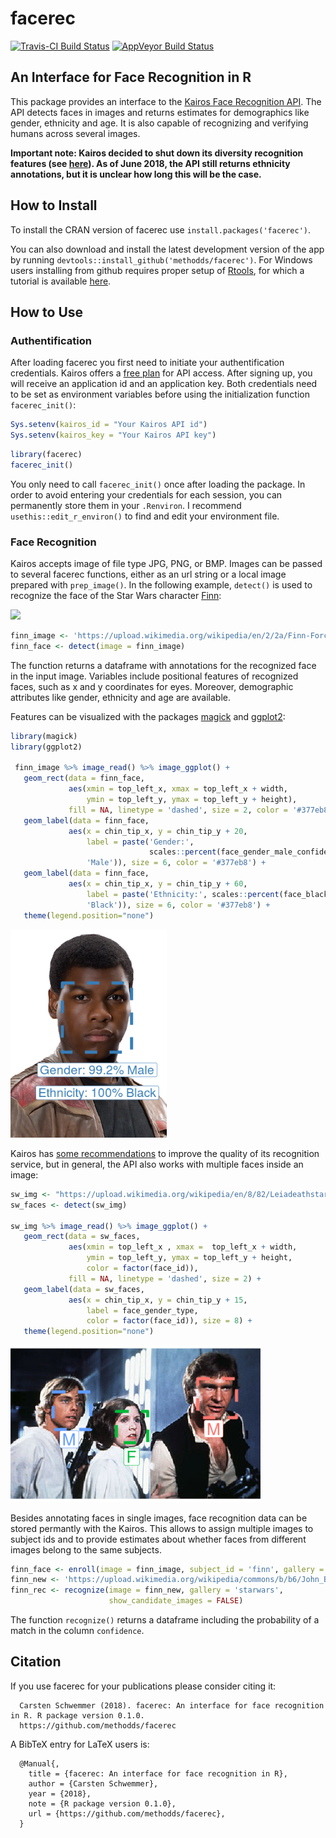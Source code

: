 
<!-- README.md is generated from README.Rmd. Please edit that file -->

# facerec

[![Travis-CI Build
Status](https://travis-ci.org/methodds/facerec.svg?branch=master)](https://travis-ci.org/methodds/facerec)
[![AppVeyor Build
Status](https://ci.appveyor.com/api/projects/status/github/methodds/facerec?branch=master&svg=true)](https://ci.appveyor.com/project/methodds/facerec)

## An Interface for Face Recognition in R

This package provides an interface to the [Kairos Face Recognition
API](https://www.kairos.com/docs/api/). The API detects faces in images
and returns estimates for demographics like gender, ethnicity and age.
It is also capable of recognizing and verifying humans across several
images.

**Important note: Kairos decided to shut down its diversity recognition
features (see
[here](http://www.kairos.com/blog/we-ve-retired-our-diversity-recognition-app-here-s-why)).
As of June 2018, the API still returns ethnicity annotations, but it is
unclear how long this will be the case.**

## How to Install

To install the CRAN version of facerec use
`install.packages('facerec')`.

You can also download and install the latest development version of the
app by running `devtools::install_github('methodds/facerec')`. For
Windows users installing from github requires proper setup of
[Rtools](https://cran.r-project.org/bin/windows/Rtools/), for which a
tutorial is available
[here](https://github.com/stan-dev/rstan/wiki/Install-Rtools-for-Windows).

## How to Use

### Authentification

After loading facerec you first need to initiate your authentification
credentials. Kairos offers a [free plan](https://www.kairos.com/pricing)
for API access. After signing up, you will receive an application id and
an application key. Both credentials need to be set as environment
variables before using the initialization function `facerec_init()`:

``` r
Sys.setenv(kairos_id = "Your Kairos API id")
Sys.setenv(kairos_key = "Your Kairos API key")
```

``` r
library(facerec)
facerec_init()
```

You only need to call `facerec_init()` once after loading the package.
In order to avoid entering your credentials for each session, you can
permanently store them in your `.Renviron`. I recommend
`usethis::edit_r_environ()` to find and edit your environment file.

### Face Recognition

Kairos accepts image of file type JPG, PNG, or BMP. Images can be passed
to several facerec functions, either as an url string or a local image
prepared with `prep_image()`. In the following example, `detect()` is
used to recognize the face of the Star Wars character
[Finn](https://en.wikipedia.org/wiki/Finn_\(Star_Wars\)):

<img src="https://upload.wikimedia.org/wikipedia/en/2/2a/Finn-Force_Awakens_%282015%29.png" width="250">

``` r
finn_image <- 'https://upload.wikimedia.org/wikipedia/en/2/2a/Finn-Force_Awakens_%282015%29.png'
finn_face <- detect(image = finn_image)
```

The function returns a dataframe with annotations for the recognized
face in the input image. Variables include positional features of
recognized faces, such as x and y coordinates for eyes. Moreover,
demographic attributes like gender, ethnicity and age are available.

Features can be visualized with the packages
[magick](https://cran.r-project.org/web/packages/magick/index.html) and
[ggplot2](https://cran.r-project.org/web/packages/ggplot2/index.html):

``` r
library(magick)
library(ggplot2)

 finn_image %>% image_read() %>% image_ggplot() + 
   geom_rect(data = finn_face, 
             aes(xmin = top_left_x, xmax = top_left_x + width, 
                 ymin = top_left_y, ymax = top_left_y + height),
             fill = NA, linetype = 'dashed', size = 2, color = '#377eb8') +
   geom_label(data = finn_face,
             aes(x = chin_tip_x, y = chin_tip_y + 20, 
                 label = paste('Gender:', 
                               scales::percent(face_gender_male_confidence),
                 'Male')), size = 6, color = '#377eb8') +
   geom_label(data = finn_face,
             aes(x = chin_tip_x, y = chin_tip_y + 60, 
                 label = paste('Ethnicity:', scales::percent(face_black),
                 'Black')), size = 6, color = '#377eb8') +
   theme(legend.position="none")
```

<img src="man/figures/finn_facerec.png" width="250">

Kairos has [some
recommendations](https://www.kairos.com/docs/api/best-practices) to
improve the quality of its recognition service, but in general, the API
also works with multiple faces inside an
image:

``` r
sw_img <- "https://upload.wikimedia.org/wikipedia/en/8/82/Leiadeathstar.jpg"
sw_faces <- detect(sw_img)

sw_img %>% image_read() %>% image_ggplot() + 
   geom_rect(data = sw_faces, 
             aes(xmin = top_left_x , xmax =  top_left_x + width, 
                 ymin = top_left_y, ymax = top_left_y + height, 
                 color = factor(face_id)),
             fill = NA, linetype = 'dashed', size = 2) +
   geom_label(data = sw_faces,
             aes(x = chin_tip_x, y = chin_tip_y + 15, 
                 label = face_gender_type,
                 color = factor(face_id)), size = 8) +
   theme(legend.position="none")
```

<img src="man/figures/sw_facerec.png" width="400">

Besides annotating faces in single images, face recognition data can be
stored permantly with the Kairos. This allows to assign multiple images
to subject ids and to provide estimates about whether faces from
different images belong to the same
subjects.

``` r
finn_face <- enroll(image = finn_image, subject_id = 'finn', gallery = 'starwars')
finn_new <- 'https://upload.wikimedia.org/wikipedia/commons/b/b6/John_Boyega_by_Gage_Skidmore.jpg'
finn_rec <- recognize(image = finn_new, gallery = 'starwars',
                      show_candidate_images = FALSE)
```

The function `recognize()` returns a dataframe including the probability
of a match in the column `confidence`.

## Citation

If you use facerec for your publications please consider citing
it:

``` 
  Carsten Schwemmer (2018). facerec: An interface for face recognition in R. R package version 0.1.0.
  https://github.com/methodds/facerec
```

A BibTeX entry for LaTeX users is:

``` 
  @Manual{,
    title = {facerec: An interface for face recognition in R},
    author = {Carsten Schwemmer},
    year = {2018},
    note = {R package version 0.1.0},
    url = {https://github.com/methodds/facerec},
  }
```
